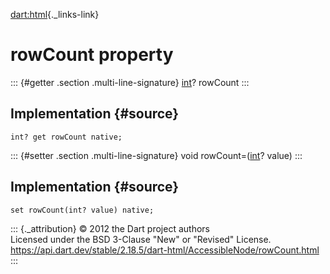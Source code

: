 [dart:html](../../dart-html/dart-html-library){._links-link}

rowCount property
=================

::: {#getter .section .multi-line-signature}
[int](../../dart-core/int-class)? rowCount
:::

Implementation {#source}
--------------

``` {.language-dart data-language="dart"}
int? get rowCount native;
```

::: {#setter .section .multi-line-signature}
void rowCount=([int](../../dart-core/int-class)? value)
:::

Implementation {#source}
--------------

``` {.language-dart data-language="dart"}
set rowCount(int? value) native;
```

::: {._attribution}
© 2012 the Dart project authors\
Licensed under the BSD 3-Clause \"New\" or \"Revised\" License.\
<https://api.dart.dev/stable/2.18.5/dart-html/AccessibleNode/rowCount.html>
:::
